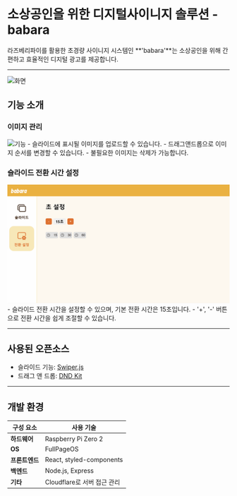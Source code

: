 # 소상공인을 위한 디지털사이니지 솔루션 - **babara**

라즈베리파이를 활용한 초경량 사이니지 시스템인 **'babara'**는 소상공인을 위해 간편하고 효율적인 디지털 광고를 제공합니다.

---

<img width="800" src="./mdimg/화면.gif" alt="화면" >

## 기능 소개

### 이미지 관리
<img width="800" src="./mdimg/기능.gif" alt="기능" >
- 슬라이드에 표시될 이미지를 업로드할 수 있습니다.
- 드래그앤드롭으로 이미지 순서를 변경할 수 있습니다.
- 불필요한 이미지는 삭제가 가능합니다.


### 슬라이드 전환 시간 설정
<img width="800" src="./mdimg/기능2.gif" alt="기능2" >
- 슬라이드 전환 시간을 설정할 수 있으며, 기본 전환 시간은 15초입니다.
- '+', '-' 버튼으로 전환 시간을 쉽게 조절할 수 있습니다.

---

## 사용된 오픈소스

- 슬라이드 기능: [Swiper.js](https://swiperjs.com/)
- 드래그 앤 드롭: [DND Kit](https://dndkit.com/)

---

## 개발 환경

| 구성 요소      | 사용 기술                       |
|----------------|--------------------------------|
| **하드웨어**   | Raspberry Pi Zero 2            |
| **OS**         | FullPageOS                     |
| **프론트엔드** | React, styled-components       |
| **백엔드**     | Node.js, Express               |
| **기타**       | Cloudflare로 서버 접근 관리     |






